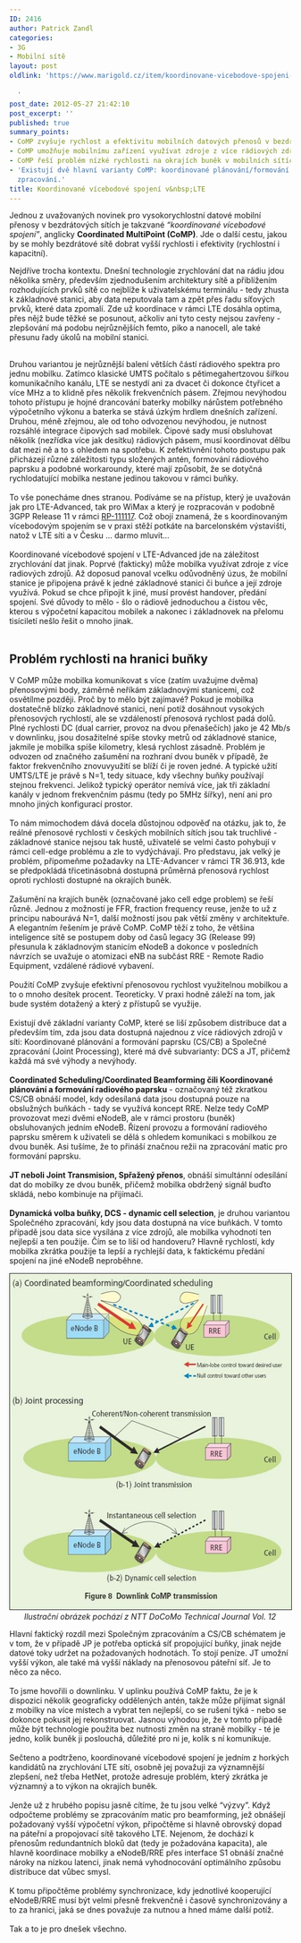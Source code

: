 ```yaml
---
ID: 2416
author: Patrick Zandl
categories:
- 3G
- Mobilní sítě
layout: post
oldlink: 'https://www.marigold.cz/item/koordinovane-vicebodove-spojeni-v-lte

  '
post_date: 2012-05-27 21:42:10
post_excerpt: ''
published: true
summary_points:
- CoMP zvyšuje rychlost a efektivitu mobilních datových přenosů v bezdrátových sítích.
- CoMP umožňuje mobilnímu zařízení využívat zdroje z více rádiových zdrojů současně.
- CoMP řeší problém nízké rychlosti na okrajích buněk v mobilních sítích.
- 'Existují dvě hlavní varianty CoMP: koordinované plánování/formování paprsku a společné
  zpracování.'
title: Koordinované vícebodové spojení v&nbsp;LTE
---
```


<p>Jednou z uvažovaných novinek pro vysokorychlostní datové mobilní přenosy v bezdrátových sítích je takzvané<em> “koordinované vícebodové spojení”</em>, anglicky <strong>Coordinated MultiPoint (CoMP)</strong>. Jde o další cestu, jakou by se mohly bezdrátové sítě dobrat vyšší rychlosti i efektivity (rychlostní i kapacitní).</p>


<!--more-->

<p>Nejdříve trocha kontextu. Dnešní technologie zrychlování dat na rádiu jdou několika směry, především zjednodušením architektury sítě a přiblížením rozhodujících prvků sítě co nejblíže k uživatelskému terminálu - tedy zhusta k základnové stanici, aby data neputovala tam a zpět přes řadu síťových prvků, které data zpomalí. Zde už koordinace v rámci LTE dosáhla optima, přes nějž bude těžké se posunout, ačkoliv ani tyto cesty nejsou zavřeny - zlepšování má podobu nejrůznějších femto, piko a nanocell, ale také přesunu řady úkolů na mobilní stanici. <br />

<br />Druhou variantou je nejrůznější balení větších částí rádiového spektra pro jednu mobilku. Zatímco klasické UMTS počítalo s pětimegahertzovou šířkou komunikačního kanálu, LTE se nestydí ani za dvacet či dokonce čtyřicet a více MHz a to klidně přes několik frekvenčních pásem. Zřejmou nevýhodou tohoto přístupu je hojné drancování baterky mobilky nárůstem potřebného výpočetního výkonu a baterka se stává úzkým hrdlem dnešních zařízení. Druhou, méně zřejmou, ale od toho odvozenou nevýhodou, je nutnost rozsáhlé integrace čipových sad mobilek. Čipové sady musí obsluhovat několik (nezřídka více jak desítku) rádiových pásem, musí koordinovat dělbu dat mezi ně a to s ohledem na spotřebu. K zefektivnění tohoto postupu pak přicházejí různé záležitosti typu složených antén, formování rádiového paprsku a podobné workaroundy, které mají způsobit, že se dotyčná rychlodatující mobilka nestane jedinou takovou v rámci buňky.<br /><br />To vše ponecháme dnes stranou. Podíváme se na přístup, který je uvažován jak pro LTE-Advanced, tak pro WiMax a který je rozpracován v podobně 3GPP Release 11 v rámci <a href="http://www.3gpp.org/ftp/tsg_ran/TSG_RAN../TSGR_53/Docs/RP-111117.zip">RP-111117</a>. Což obojí znamená, že s koordinovaným vícebodovým spojením se v praxi stěží potkáte na barcelonském výstavišti, natož v LTE síti a v Česku … darmo mluvit... <br /><br />Koordinované vícebodové spojení v LTE-Advanced jde na záležitost zrychlování dat jinak. Poprvé (fakticky) může mobilka využívat zdroje z více radiových zdrojů. Až doposud panoval vcelku odůvodněný úzus, že mobilní stanice je připojena právě k jedné základnové stanici či buňce a její zdroje využívá. Pokud se chce připojit k jiné, musí provést handover, předání spojení. Své důvody to mělo - šlo o rádiově jednoduchou a čistou věc, kterou s výpočetní kapacitou mobilek a nakonec i základnovek na přelomu tisíciletí nešlo řešit o mnoho jinak.<br /><br /></p>

<h2>Problém rychlosti na hranici buňky</h2>
<p>V CoMP může mobilka komunikovat s více (zatím uvažujme dvěma) přenosovými body, záměrně neříkám základnovými stanicemi, což osvětílme později. Proč by to mělo být zajímavé? Pokud je mobilka dostatečně blízko základnové stanici, není potíž dosáhnout vysokých přenosových rychlostí, ale se vzdáleností přenosová rychlost padá dolů. Plné rychlosti DC (dual carrier, provoz na dvou přenašečích) jako je 42 Mb/s v downlinku, jsou dosažitelné spíše stovky metrů od základnové stanice, jakmile je mobilka spíše kilometry, klesá rychlost zásadně. Problém je odvozen od značného zašumění na rozhraní dvou buněk v případě, že faktor frekvenčního znovuvyužití se blíží či je roven jedné. A typické užití UMTS/LTE je právě s N=1, tedy situace, kdy všechny buňky používají stejnou frekvenci. Jelikož typický operátor nemívá více, jak tři základní kanály v jednom frekvenčním pásmu (tedy po 5MHz šířky), není ani pro mnoho jiných konfigurací prostor. <br /><br />To nám mimochodem dává docela důstojnou odpověď na otázku, jak to, že reálné přenosové rychlosti v českých mobilních sítích jsou tak truchlivé - základnové stanice nejsou tak hustě, uživatelé se velmi často pohybují v rámci cell-edge problému a zle to vydýchávají. Pro představu, jak velký je problém, připomeňme požadavky na LTE-Advancer v rámci TR 36.913, kde se předpokládá třicetinásobná dostupná průměrná přenosová rychlost oproti rychlosti dostupné na okrajích buněk. <br /><br />Zašumění na krajích buněk (označované jako cell edge problem) se řeší různě. Jednou z možností je FFR, fraction frequency reuse, jenže to už z principu nabourává N=1, další možností jsou pak větší změny v architektuře. A elegantním řešením je právě CoMP. CoMP těží z toho, že většina inteligence sítě se postupem doby od časů legacy 3G (Release 99) přesunula k základnovým stanicím eNodeB a dokonce v posledních návrzích se uvažuje o atomizaci eNB na subčást RRE - Remote Radio Equipment, vzdálené rádiové vybavení. <br /><br />Použití CoMP zvyšuje efektivní přenosovou rychlost využitelnou mobilkou a to o mnoho desítek procent. Teoreticky. V praxi hodně záleží na tom, jak bude systém dotažený a který z přístupů se využije. <br /><br />Existují dvě základní varianty CoMP, které se liší způsobem distribuce dat a především tím, zda jsou data dostupná najednou z více rádiových zdrojů v síti: Koordinované plánování a formování paprsku (CS/CB) a Společné zpracování (Joint Processing), které má dvě subvarianty: DCS a JT, přičemž každá má své výhody a nevýhody. <br /><br /><strong>Coordinated Scheduling/Coordinated Beamforming čili Koordinované plánování a formování radiového paprsku</strong> - označovaný též zkratkou CS/CB obnáší model, kdy odesílaná data jsou dostupná pouze na obslužných buňkách - tady se využívá koncept RRE. Nelze tedy CoMP provozovat mezi dvěmi eNodeB, ale v rámci prostoru (buněk) obsluhovaných jedním eNodeB. Řízení provozu a formování radiového paprsku směrem k uživateli se dělá s ohledem komunikaci s mobilkou ze dvou buněk. Asi tušíme, že to přináší značnou režii na zpracování matic pro formování paprsku. <br /><br /><strong>JT neboli </strong></span><strong>Joint Transmision, Spřažený přenos</strong>, obnáší simultánní odesílání dat do mobilky ze dvou buněk, přičemž mobilka obdržený signál buďto skládá, nebo kombinuje na přijímači. <br /><br /><strong>Dynamická volba buňky, DCS - dynamic cell selection</strong>, je druhou variantou Společného zpracování, kdy jsou data dostupná na více buňkách. V tomto případě jsou data sice vysílána z více zdrojů, ale mobilka vyhodnotí ten nejlepší a ten použije. Čím se to liší od handoveru? Hlavně rychlostí, kdy mobilka zkrátka použije ta lepší a rychlejší data, k faktickému předání spojení na jiné eNodeB neproběhne.<br /></span></p>

<p>
<div style="text-align: center;"><img src="/assets/lte-comp.jpg" border="1" alt="Lte comp" width="566" height="600" /><br /><em>Ilustrační obrázek pochází z NTT DoCoMo Technical Journal Vol. 12</em></div>
</p>

<p>Hlavní faktický rozdíl mezi Společným zpracováním a CS/CB schématem je v tom, že v případě JP je potřeba optická síť propojující buňky, jinak nejde datové toky udržet na požadovaných hodnotách. To stojí peníze. JT umožní vyšší výkon, ale také má vyšší náklady na přenosovou páteřní síť. Je to něco za něco. <br /><br />To jsme hovořili o downlinku. V uplinku používá CoMP faktu, že je k dispozici několik geograficky oddělených antén, takže může přijímat signál z mobilky na více místech a vybrat ten nejlepší, co se rušení týká - nebo se dokonce pokusit jej rekonstruovat. Jasnou výhodou je, že v tomto případě může být technologie použita bez nutnosti změn na straně mobilky - té je jedno, kolik buněk ji poslouchá, důležité pro ni je, kolik s ní komunikuje. <br /><br />Sečteno a podtrženo, koordinované vícebodové spojení je jedním z horkých kandidátů na zrychlování LTE sítí, osobně jej považuji za významnější zlepšení, než třeba HetNet, protože adresuje problém, který zkrátka je významný a to výkon na okrajích buněk. <br /><br />Jenže už z hrubého popisu jasně cítíme, že tu jsou velké “výzvy”. Když odpočteme problémy se zpracováním matic pro beamforming, jež obnášejí požadovaný vyšší výpočetní výkon, připočtěme si hlavně obrovský dopad na páteřní a propojovací sítě takového LTE. Nejenom, že dochází k přenosům redundantních bloků dat (tedy je požadována kapacita), ale hlavně koordinace mobilky a eNodeB/RRE přes interface S1 obnáší značné nároky na nízkou latenci, jinak nemá vyhodnocování optimálního způsobu distribuce dat vůbec smysl. <br /><br />K tomu připočtěme problémy synchronizace, kdy jednotlivé kooperující eNodeB/RRE musí být velmi přesně frekvenčně i časově synchronizovány a to za hranici, jaká se dnes považuje za nutnou a hned máme další potíž. <br /><br />Tak a to je pro dnešek všechno.<br /></p>